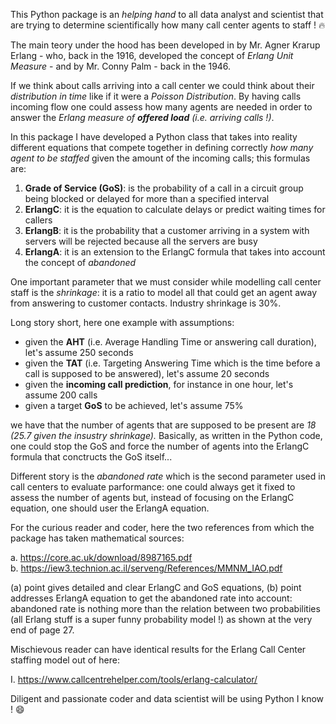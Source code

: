 This Python package is an <i>helping hand</i> to all data analyst and scientist that are trying to determine scientifically how many call center agents to staff ! 🔥

The main teory under the hood has been developed in by Mr. Agner Krarup Erlang - who, back in the 1916, developed the concept of <i>Erlang Unit Measure</i> - and by Mr. Conny Palm - back in the 1946.

If we think about calls arriving into a call center we could think about their <i>distribution in time</i> like if it were a <i>Poisson Distribution</i>.
By having calls incoming flow one could assess how many agents are needed in order to answer the <i>Erlang measure of <b>offered load</b> (i.e. arriving calls !)</i>.

In this package I have developed a Python class that takes into reality different equations that compete together in defining correctly <i>how many agent to be staffed</i> given the amount of the incoming calls; this formulas are:

1. <b>Grade of Service (GoS)</b>: is the probability of a call in a circuit group being blocked or delayed for more than a specified interval
2. <b>ErlangC</b>: it is the equation to calculate delays or predict waiting times for callers
3. <b>ErlangB</b>: it is the probability that a customer arriving in a system with servers will be rejected because all the servers are busy
4. <b>ErlangA</b>: it is an extension to the ErlangC formula that takes into account the concept of <i>abandoned</i>

One important parameter that we must consider while modelling call center staff is the <i>shrinkage</i>: it is a ratio to model all that could get an agent away from answering to customer contacts. Industry shrinkage is 30%.

Long story short, here one example with assumptions:

- given the <b>AHT</b> (i.e. Average Handling Time or answering call duration), let's assume 250 seconds
- given the <b>TAT</b> (i.e. Targeting Answering Time which is the time before a call is supposed to be answered), let's assume 20 seconds
- given the <b>incoming call prediction</b>, for instance in one hour, let's assume 200 calls
- given a target <b>GoS</b>  to be achieved, let's assume 75%

we have that the number of agents that are supposed to be present are <i>18 (25.7 given the insustry shrinkage).</i>
Basically, as written in the Python code, one could stop the GoS and force the number of agents into the ErlangC formula that conctructs the GoS itself...

Different story is the <i>abandoned rate</i> which is the second parameter used in call centers to evaluate parformance: one could always get it fixed to assess the number of agents but, instead of focusing on the ErlangC equation, one should user the ErlangA equation.

For the curious reader and coder, here the two references from which the package has taken mathematical sources:

a. https://core.ac.uk/download/8987165.pdf \
b. https://iew3.technion.ac.il/serveng/References/MMNM_IAO.pdf

(a) point gives detailed and clear ErlangC and GoS equations, (b) point addresses ErlangA equation to get the abandoned rate into account: abandoned rate is nothing more than the relation between two probabilities (all Erlang stuff is a super funny probability model !) as shown at the very end of page 27. 

Mischievous reader can have identical results for the Erlang Call Center staffing model out of here:

I. https://www.callcentrehelper.com/tools/erlang-calculator/

Diligent and passionate coder and data scientist will be using Python I know ! 😄
